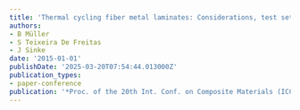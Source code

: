 ```yaml
---
title: 'Thermal cycling fiber metal laminates: Considerations, test setup and results'
authors:
- B Müller
- S Teixeira De Freitas
- J Sinke
date: '2015-01-01'
publishDate: '2025-03-20T07:54:44.013000Z'
publication_types:
- paper-conference
publication: '*Proc. of the 20th Int. Conf. on Composite Materials (ICCM)*'
---
```


